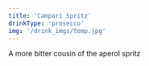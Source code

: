 ```yaml
---
title: 'Campari Spritz'
drinkType: 'prosecco'
img: '/drink_imgs/temp.jpg'
---
```

A more bitter cousin of the aperol spritz 